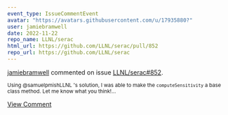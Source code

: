 ```yaml
---
event_type: IssueCommentEvent
avatar: "https://avatars.githubusercontent.com/u/17935880?"
user: jamiebramwell
date: 2022-11-22
repo_name: LLNL/serac
html_url: https://github.com/LLNL/serac/pull/852
repo_url: https://github.com/LLNL/serac
---
```


<a href='https://github.com/jamiebramwell' target='_blank'>jamiebramwell</a> commented on issue <a href='https://github.com/LLNL/serac/pull/852' target='_blank'>LLNL/serac#852</a>.

<small>Using @samuelpmishLLNL 's solution, I was able to make the `computeSensitivity` a base class method. Let me know what you think!...</small>

<a href='https://github.com/LLNL/serac/pull/852' target='_blank'>View Comment</a>
